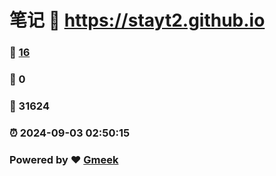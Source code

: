 # 笔记 :link: https://stayt2.github.io 
### :page_facing_up: [16](https://stayt2.github.io/tag.html) 
### :speech_balloon: 0 
### :hibiscus: 31624 
### :alarm_clock: 2024-09-03 02:50:15 
### Powered by :heart: [Gmeek](https://github.com/Meekdai/Gmeek)
